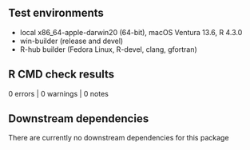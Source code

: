 ## Test environments
* local x86_64-apple-darwin20 (64-bit), macOS Ventura 13.6, R 4.3.0
* win-builder (release and devel)
* R-hub builder (Fedora Linux, R-devel, clang, gfortran)

## R CMD check results
0 errors | 0 warnings | 0 notes

## Downstream dependencies
There are currently no downstream dependencies for this package
